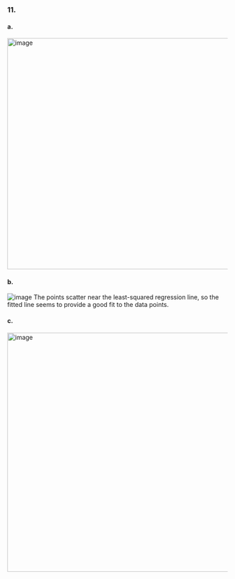 ### 11.
#### a.
<img width="529" alt="image" src="https://github.com/user-attachments/assets/90da5d07-b2fe-46ee-b48d-c8d4e703349e" />

#### b.

![image](https://github.com/user-attachments/assets/a3275649-058e-4341-a26a-c5a436b6ecdb)
The points scatter near the least-squared regression line, so the fitted line seems to provide a good fit to the data points.


#### c.
<img width="547" alt="image" src="https://github.com/user-attachments/assets/65f4ded2-ff76-458c-8984-9a1804846836" />
